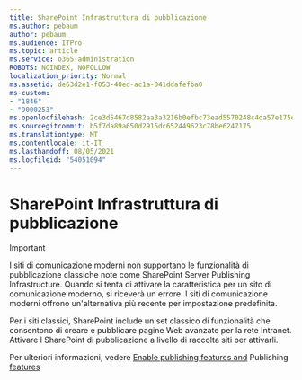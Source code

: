 ```yaml
---
title: SharePoint Infrastruttura di pubblicazione
ms.author: pebaum
author: pebaum
ms.audience: ITPro
ms.topic: article
ms.service: o365-administration
ROBOTS: NOINDEX, NOFOLLOW
localization_priority: Normal
ms.assetid: de63d2e1-f053-40ed-ac1a-041ddafefba0
ms-custom:
- "1846"
- "9000253"
ms.openlocfilehash: 2ce3d5467d8582aa3a3216b0efbc73ead5570248c4da57e175e0d4decc326f1c
ms.sourcegitcommit: b5f7da89a650d2915dc652449623c78be6247175
ms.translationtype: MT
ms.contentlocale: it-IT
ms.lasthandoff: 08/05/2021
ms.locfileid: "54051094"
---
```

# <a name="sharepoint-publishing-infrastructure"></a>SharePoint Infrastruttura di pubblicazione

> [!IMPORTANT]
> I siti di comunicazione moderni non supportano le funzionalità di pubblicazione classiche note come SharePoint Server Publishing Infrastructure. Quando si tenta di attivare la caratteristica per un sito di comunicazione moderno, si riceverà un errore. I siti di comunicazione moderni offrono un'alternativa più recente per impostazione predefinita.

Per i siti classici, SharePoint include un set classico di funzionalità che consentono di creare e pubblicare pagine Web avanzate per la rete Intranet. Attivare l SharePoint di pubblicazione a livello di raccolta siti per attivarli.

Per ulteriori informazioni, vedere [Enable publishing features and](https://support.office.com/article/Enable-publishing-features-479677A6-8B33-4AC7-907D-071C1C7E4518) Publishing [features](https://support.office.com/article/Features-enabled-in-a-SharePoint-Online-publishing-site-3AB3810C-3C2C-4361-9D0E-0CBE666EA0B0?wt.mc_id=O365_Portal_MMaven#__toc336865553)
